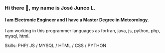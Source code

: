 ### Hi there 👋, my name is José Junco L.
#### I am Electronic Engineer and I have a Master Degree in Meteorology.
<!-- ![I am Electronic Engineer] (https://arturssmirnovs.github.io/github-profile-readme-generator/images/banner.png) -->

I am working in this programmer languages as fortran, java, js, python, php, mysql, html.

Skills: PHP/ JS / MYSQL / HTML / CSS / PYTHON


<!--
- 🔭 I’m currently working on this page. 


**josejunco/josejunco** is a ✨ _special_ ✨ repository because its `README.md` (this file) appears on your GitHub profile.

Here are some ideas to get you started:

- 🔭 I’m currently working on ...
- 🌱 I’m currently learning ...
- 👯 I’m looking to collaborate on ...
- 🤔 I’m looking for help with ...
- 💬 Ask me about ...
- 📫 How to reach me: ...
- 😄 Pronouns: ...
- ⚡ Fun fact: ...
-->
